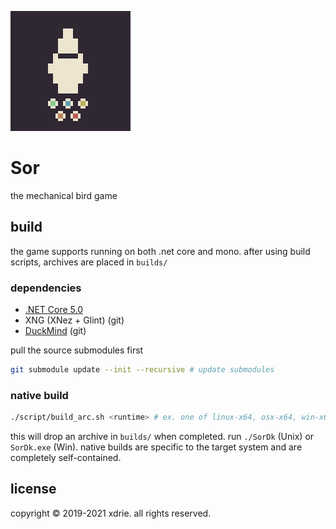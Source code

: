 
![icon](media/icon.png)

# Sor

the mechanical bird game

## build

the game supports running on both .net core and mono. after using build scripts, archives are placed in `builds/`

### dependencies

- [.NET Core 5.0](https://dotnet.microsoft.com/download)
- XNG (XNez + Glint) (git)
- [DuckMind](https://github.com/xdrie/DuckMind) (git)

pull the source submodules first
```sh
git submodule update --init --recursive # update submodules
```

### native build

```sh
./script/build_arc.sh <runtime> # ex. one of linux-x64, osx-x64, win-x64
```
this will drop an archive in `builds/` when completed.
run `./SorDk` (Unix) or `SorDk.exe` (Win). native builds are specific to the target system and are completely self-contained.

## license

copyright &copy; 2019-2021 xdrie. all rights reserved.
